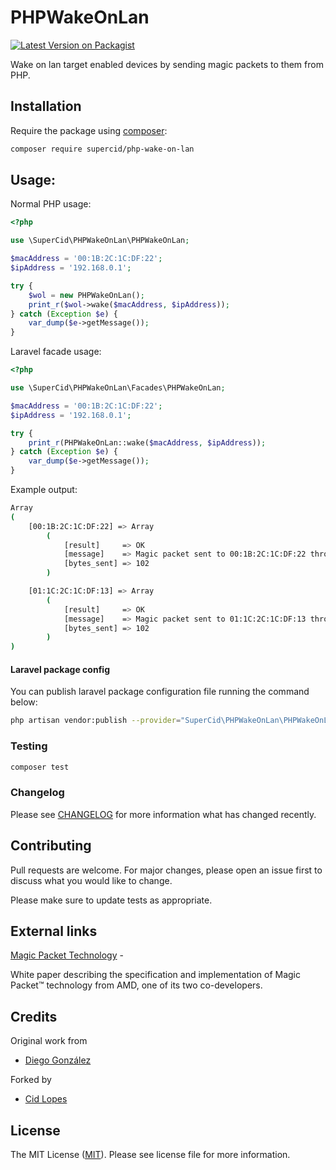 # PHPWakeOnLan

[![Latest Version on Packagist](https://img.shields.io/packagist/v/supercid/php-wake-on-lan.svg?style=flat-square)](https://packagist.org/packages/supercid/php-wake-on-lan)

Wake on lan target enabled devices by sending magic packets to them from PHP.

## Installation

Require the package using [composer](https://getcomposer.org/):

```bash
composer require supercid/php-wake-on-lan
```

## Usage:

Normal PHP usage:

```php
<?php

use \SuperCid\PHPWakeOnLan\PHPWakeOnLan;

$macAddress = '00:1B:2C:1C:DF:22';
$ipAddress = '192.168.0.1';

try {
    $wol = new PHPWakeOnLan();
    print_r($wol->wake($macAddress, $ipAddress));
} catch (Exception $e) {
    var_dump($e->getMessage());
}
```

Laravel facade usage:

```php
<?php

use \SuperCid\PHPWakeOnLan\Facades\PHPWakeOnLan;

$macAddress = '00:1B:2C:1C:DF:22';
$ipAddress = '192.168.0.1';

try {
    print_r(PHPWakeOnLan::wake($macAddress, $ipAddress));
} catch (Exception $e) {
    var_dump($e->getMessage());
}
```

Example output:

```bash
Array
(
    [00:1B:2C:1C:DF:22] => Array
        (
            [result]     => OK
            [message]    => Magic packet sent to 00:1B:2C:1C:DF:22 through 255.255.255.255
            [bytes_sent] => 102
        )

    [01:1C:2C:1C:DF:13] => Array
        (
            [result]     => OK
            [message]    => Magic packet sent to 01:1C:2C:1C:DF:13 through 255.255.255.255
            [bytes_sent] => 102
        )
)
```

#### Laravel package config

You can publish laravel package configuration file running the command below:

```bash
php artisan vendor:publish --provider="SuperCid\PHPWakeOnLan\PHPWakeOnLanServiceProvider" --tag="config"
```

### Testing

``` bash
composer test
```

### Changelog

Please see [CHANGELOG](CHANGELOG.md) for more information what has changed recently.

## Contributing

Pull requests are welcome. For major changes, please open an issue first to discuss what you would like to change.

Please make sure to update tests as appropriate.

## External links

[Magic Packet Technology](http://support.amd.com/TechDocs/20213.pdf) -

White paper describing the specification and implementation of Magic Packet™
technology from AMD, one of its two co-developers.

## Credits
Original work from
- [Diego González](https://github.com/diegonz)

Forked by 
- [Cid Lopes](https://github.com/supercid)

## License

The MIT License ([MIT](./LICENSE.md)). Please see license file for more information.
